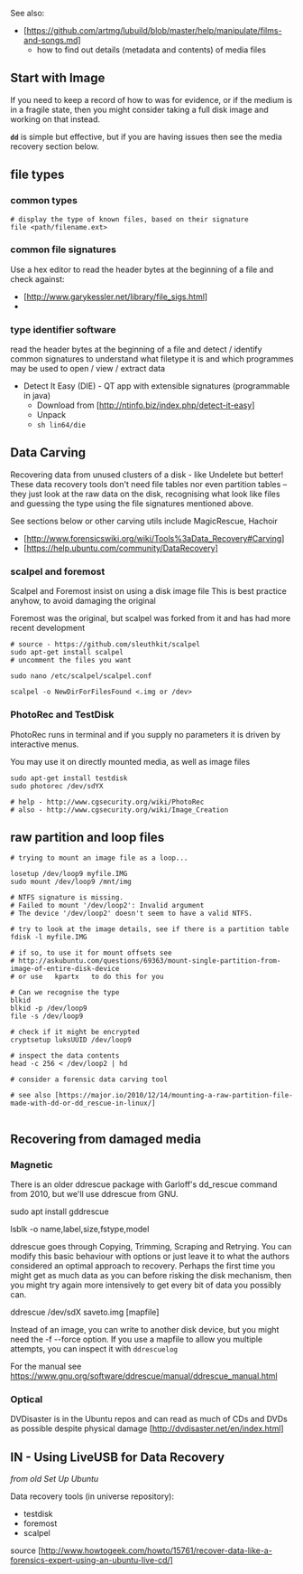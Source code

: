 
See also:
* [https://github.com/artmg/lubuild/blob/master/help/manipulate/films-and-songs.md]
	* how to find out details (metadata and contents) of media files


## Start with Image

If you need to keep a record of how to was for evidence, or if the medium is in a fragile state, 
then you might consider taking a full disk image 
and working on that instead.

**`dd`** is simple but effective, 
but if you are having issues then see the 
media recovery section below.


## file types ##

### common types

```
# display the type of known files, based on their signature
file <path/filename.ext>
```

### common file signatures

Use a hex editor to read the header bytes at the beginning of a file and check against:

* [http://www.garykessler.net/library/file_sigs.html]
* 


### type identifier software

read the header bytes at the beginning of a file 
and detect / identify common signatures 
to understand what filetype it is 
and which programmes may be used to open / view / extract data 

* Detect It Easy (DIE) - QT app with extensible signatures (programmable in java)
    * Download from [http://ntinfo.biz/index.php/detect-it-easy]
    * Unpack
    * `sh lin64/die`


## Data Carving

Recovering data from unused clusters of a disk - like Undelete but better! These data recovery tools don't need file tables 
nor even partition tables – they just look at the raw data on the disk, recognising what look like files and guessing the type 
using the file signatures mentioned above.

See sections below or other carving utils include MagicRescue, Hachoir

* [http://www.forensicswiki.org/wiki/Tools%3aData_Recovery#Carving]
* [https://help.ubuntu.com/community/DataRecovery]


### scalpel and foremost

Scalpel and Foremost insist on using a disk image file
This is best practice anyhow, to avoid damaging the original

Foremost was the original, but scalpel was forked from it
and has had more recent development

```
# source - https://github.com/sleuthkit/scalpel
sudo apt-get install scalpel
# uncomment the files you want

sudo nano /etc/scalpel/scalpel.conf

scalpel -o NewDirForFilesFound <.img or /dev>
```

### PhotoRec and TestDisk 

PhotoRec runs in terminal and if you supply no parameters 
it is driven by interactive menus.

You may use it on directly mounted media, as well as image files

```
sudo apt-get install testdisk
sudo photorec /dev/sdYX

# help - http://www.cgsecurity.org/wiki/PhotoRec
# also - http://www.cgsecurity.org/wiki/Image_Creation
```

## raw partition and loop files ##

```
# trying to mount an image file as a loop...

losetup /dev/loop9 myfile.IMG
sudo mount /dev/loop9 /mnt/img

# NTFS signature is missing.
# Failed to mount '/dev/loop2': Invalid argument
# The device '/dev/loop2' doesn't seem to have a valid NTFS.

# try to look at the image details, see if there is a partition table
fdisk -l myfile.IMG

# if so, to use it for mount offsets see
# http://askubuntu.com/questions/69363/mount-single-partition-from-image-of-entire-disk-device
# or use   kpartx   to do this for you

# Can we recognise the type
blkid
blkid -p /dev/loop9
file -s /dev/loop9

# check if it might be encrypted
cryptsetup luksUUID /dev/loop9

# inspect the data contents 
head -c 256 < /dev/loop2 | hd

# consider a forensic data carving tool

# see also [https://major.io/2010/12/14/mounting-a-raw-partition-file-made-with-dd-or-dd_rescue-in-linux/]


```

## Recovering from damaged media

### Magnetic

There is an older ddrescue package with Garloff's dd_rescue command from 2010, but we'll use ddrescue from GNU. 

sudo apt install gddrescue

lsblk -o name,label,size,fstype,model

ddrescue goes through Copying, Trimming, Scraping and Retrying. You can modify this basic behaviour with options or just leave it to what the authors considered an optimal approach to recovery. Perhaps the first time you might get as much data as you can before risking the disk mechanism, then you might try again more intensively to get every bit of data you possibly can.

ddrescue /dev/sdX saveto.img [mapfile]

Instead of an image, you can write to another disk device, but you might need the -f --force option.
If you use a mapfile to allow you multiple attempts, 
you can inspect it with `ddrescuelog`

For the manual see 
https://www.gnu.org/software/ddrescue/manual/ddrescue_manual.html

### Optical

DVDisaster is in the Ubuntu repos
and can read as much of CDs and DVDs as possible despite physical damage
[http://dvdisaster.net/en/index.html]


## IN - Using LiveUSB for Data Recovery

_from old Set Up Ubuntu_

Data recovery tools (in universe repository):
* testdisk
* foremost
* scalpel

source [http://www.howtogeek.com/howto/15761/recover-data-like-a-forensics-expert-using-an-ubuntu-live-cd/]


